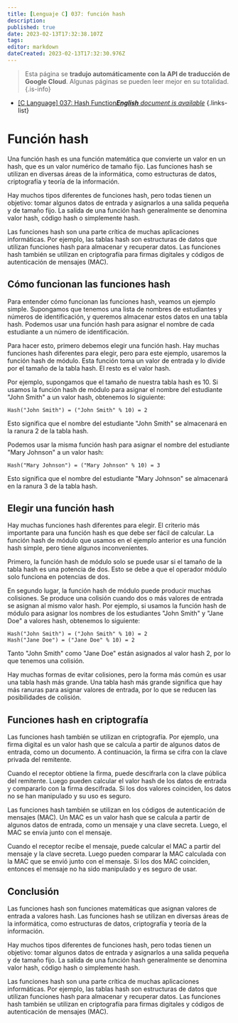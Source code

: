 ```yaml
---
title: [Lenguaje C] 037: función hash
description: 
published: true
date: 2023-02-13T17:32:38.107Z
tags: 
editor: markdown
dateCreated: 2023-02-13T17:32:30.976Z
---
```


> Esta página se **tradujo automáticamente con la API de traducción de Google Cloud**.
Algunas páginas se pueden leer mejor en su totalidad.{.is-info}



- [[C Language] 037: Hash Function***English** document is available*](/en/Knowledge-base/Algorithm/c-language-037-hash-function)
{.links-list}


# Función hash

Una función hash es una función matemática que convierte un valor en un hash, que es un valor numérico de tamaño fijo. Las funciones hash se utilizan en diversas áreas de la informática, como estructuras de datos, criptografía y teoría de la información.

Hay muchos tipos diferentes de funciones hash, pero todas tienen un objetivo: tomar algunos datos de entrada y asignarlos a una salida pequeña y de tamaño fijo. La salida de una función hash generalmente se denomina valor hash, código hash o simplemente hash.

Las funciones hash son una parte crítica de muchas aplicaciones informáticas. Por ejemplo, las tablas hash son estructuras de datos que utilizan funciones hash para almacenar y recuperar datos. Las funciones hash también se utilizan en criptografía para firmas digitales y códigos de autenticación de mensajes (MAC).

## Cómo funcionan las funciones hash

Para entender cómo funcionan las funciones hash, veamos un ejemplo simple. Supongamos que tenemos una lista de nombres de estudiantes y números de identificación, y queremos almacenar estos datos en una tabla hash. Podemos usar una función hash para asignar el nombre de cada estudiante a un número de identificación.

Para hacer esto, primero debemos elegir una función hash. Hay muchas funciones hash diferentes para elegir, pero para este ejemplo, usaremos la función hash de módulo. Esta función toma un valor de entrada y lo divide por el tamaño de la tabla hash. El resto es el valor hash.

Por ejemplo, supongamos que el tamaño de nuestra tabla hash es 10. Si usamos la función hash de módulo para asignar el nombre del estudiante "John Smith" a un valor hash, obtenemos lo siguiente:

```
Hash("John Smith") = ("John Smith" % 10) = 2
```

Esto significa que el nombre del estudiante "John Smith" se almacenará en la ranura 2 de la tabla hash.

Podemos usar la misma función hash para asignar el nombre del estudiante "Mary Johnson" a un valor hash:

```
Hash("Mary Johnson") = ("Mary Johnson" % 10) = 3
```

Esto significa que el nombre del estudiante "Mary Johnson" se almacenará en la ranura 3 de la tabla hash.

## Elegir una función hash

Hay muchas funciones hash diferentes para elegir. El criterio más importante para una función hash es que debe ser fácil de calcular. La función hash de módulo que usamos en el ejemplo anterior es una función hash simple, pero tiene algunos inconvenientes.

Primero, la función hash de módulo solo se puede usar si el tamaño de la tabla hash es una potencia de dos. Esto se debe a que el operador módulo solo funciona en potencias de dos.

En segundo lugar, la función hash de módulo puede producir muchas colisiones. Se produce una colisión cuando dos o más valores de entrada se asignan al mismo valor hash. Por ejemplo, si usamos la función hash de módulo para asignar los nombres de los estudiantes "John Smith" y "Jane Doe" a valores hash, obtenemos lo siguiente:

```
Hash("John Smith") = ("John Smith" % 10) = 2
Hash("Jane Doe") = ("Jane Doe" % 10) = 2
```

Tanto "John Smith" como "Jane Doe" están asignados al valor hash 2, por lo que tenemos una colisión.

Hay muchas formas de evitar colisiones, pero la forma más común es usar una tabla hash más grande. Una tabla hash más grande significa que hay más ranuras para asignar valores de entrada, por lo que se reducen las posibilidades de colisión.

## Funciones hash en criptografía

Las funciones hash también se utilizan en criptografía. Por ejemplo, una firma digital es un valor hash que se calcula a partir de algunos datos de entrada, como un documento. A continuación, la firma se cifra con la clave privada del remitente.

Cuando el receptor obtiene la firma, puede descifrarla con la clave pública del remitente. Luego pueden calcular el valor hash de los datos de entrada y compararlo con la firma descifrada. Si los dos valores coinciden, los datos no se han manipulado y su uso es seguro.

Las funciones hash también se utilizan en los códigos de autenticación de mensajes (MAC). Un MAC es un valor hash que se calcula a partir de algunos datos de entrada, como un mensaje y una clave secreta. Luego, el MAC se envía junto con el mensaje.

Cuando el receptor recibe el mensaje, puede calcular el MAC a partir del mensaje y la clave secreta. Luego pueden comparar la MAC calculada con la MAC que se envió junto con el mensaje. Si los dos MAC coinciden, entonces el mensaje no ha sido manipulado y es seguro de usar.

## Conclusión

Las funciones hash son funciones matemáticas que asignan valores de entrada a valores hash. Las funciones hash se utilizan en diversas áreas de la informática, como estructuras de datos, criptografía y teoría de la información.

Hay muchos tipos diferentes de funciones hash, pero todas tienen un objetivo: tomar algunos datos de entrada y asignarlos a una salida pequeña y de tamaño fijo. La salida de una función hash generalmente se denomina valor hash, código hash o simplemente hash.

Las funciones hash son una parte crítica de muchas aplicaciones informáticas. Por ejemplo, las tablas hash son estructuras de datos que utilizan funciones hash para almacenar y recuperar datos. Las funciones hash también se utilizan en criptografía para firmas digitales y códigos de autenticación de mensajes (MAC).